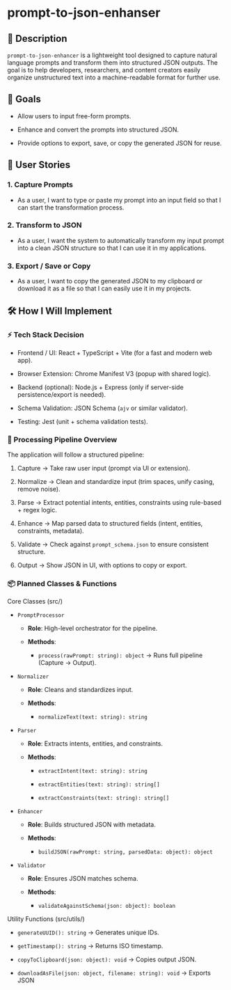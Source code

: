 # prompt-to-json-enhanser

## 📌 Description

`prompt-to-json-enhancer` is a lightweight tool designed to capture natural language prompts and transform them into structured JSON outputs. The goal is to help developers, researchers, and content creators easily organize unstructured text into a machine-readable format for further use.

## 🎯 Goals

- Allow users to input free-form prompts.

- Enhance and convert the prompts into structured JSON.

- Provide options to export, save, or copy the generated JSON for reuse.

## 👤 User Stories

### 1. Capture Prompts

- As a user, I want to type or paste my prompt into an input field so that I can start the transformation process.

### 2. Transform to JSON

- As a user, I want the system to automatically transform my input prompt into a clean JSON structure so that I can use it in my applications.

### 3. Export / Save or Copy

- As a user, I want to copy the generated JSON to my clipboard or download it as a file so that I can easily use it in my projects.

## 🛠 How I Will Implement

### ⚡ Tech Stack Decision

- Frontend / UI: React + TypeScript + Vite (for a fast and modern web app).

- Browser Extension: Chrome Manifest V3 (popup with shared logic).

- Backend (optional): Node.js + Express (only if server-side persistence/export is needed).

- Schema Validation: JSON Schema (`ajv` or similar validator).

- Testing: Jest (unit + schema validation tests).

### 🔄 Processing Pipeline Overview

The application will follow a structured pipeline:

1. Capture → Take raw user input (prompt via UI or extension).

2. Normalize → Clean and standardize input (trim spaces, unify casing, remove noise).

3. Parse → Extract potential intents, entities, constraints using rule-based + regex logic.

4. Enhance → Map parsed data to structured fields (intent, entities, constraints, metadata).

5. Validate → Check against `prompt_schema.json` to ensure consistent structure.

6. Output → Show JSON in UI, with options to copy or export.

### 📦 Planned Classes & Functions

Core Classes (src/)

- `PromptProcessor`

  - **Role**: High-level orchestrator for the pipeline.

  - **Methods**:

    - `process(rawPrompt: string): object` → Runs full pipeline (Capture → Output).

- `Normalizer`

  - **Role**: Cleans and standardizes input.

  - **Methods**:

    - `normalizeText(text: string): string`

- `Parser`

  - **Role**: Extracts intents, entities, and constraints.

  - **Methods**:

    - `extractIntent(text: string): string`

    - `extractEntities(text: string): string[]`

    - `extractConstraints(text: string): string[]`

- `Enhancer`

  - **Role**: Builds structured JSON with metadata.

  - **Methods**:

    - `buildJSON(rawPrompt: string, parsedData: object): object`

- `Validator`

  - **Role**: Ensures JSON matches schema.

  - **Methods**:

    - `validateAgainstSchema(json: object): boolean`

Utility Functions (src/utils/)

- `generateUUID(): string` → Generates unique IDs.

- `getTimestamp(): string` → Returns ISO timestamp.

- `copyToClipboard(json: object): void` → Copies output JSON.

- `downloadAsFile(json: object, filename: string): void` → Exports JSON
